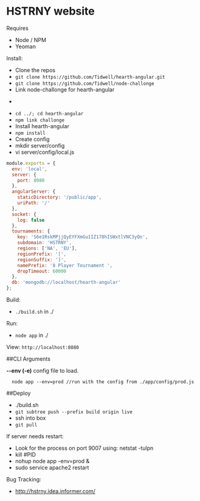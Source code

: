 HSTRNY website
==============

Requires
  * Node / NPM
  * Yeoman

Install:
  * Clone the repos
  * ```git clone https://github.com/Tidwell/hearth-angular.git```
  * ```git clone https://github.com/Tidwell/node-challonge```
  * Link node-challonge for hearth-angular
  * ```cd node-challonge; npm link;
  * ```cd ../; cd hearth-angular```
  * ```npm link challonge```
  * Install hearth-angular
  * ```npm install```
  * Create config
  * mkdir server/config
  * vi server/config/local.js

```javascript
module.exports = {
  env: 'local',
  server: {
    port: 8080
  },
  angularServer: {
    staticDirectory: '/public/app',
    uriPath: '/'
  },
  socket: {
    log: false
  },
  tournaments: {
    key: 'S6e1RskMPjjQyEYFXmGu1IZ178hISWxtlVNC3yQn',
    subdomain: 'HSTRNY',
    regions: ['NA', 'EU'],
    regionPrefix: '[',
    regionSuffix: ']',
    namePrefix: '8 Player Tournament ',
    dropTimeout: 60000
  },
  db: 'mongodb://localhost/hearth-angular'
};
```

Build:
  * ```./build.sh``` in ./

Run:
  * ```node app``` in ./

View:
	```http://localhost:8080```

##CLI Arguments

**--env (-e)**
  config file to load.
  ```
    node app --env=prod //run with the config from ./app/config/prod.js
  ```

##Deploy

  * ./build.sh
  * ```git subtree push --prefix build origin live```
  * ssh into box
  * ```git pull```

If server needs restart:
  * Look for the process on port 9007 using: netstat -tulpn
  * kill #PID
  * nohup node app -env=prod &
  * sudo service apache2 restart

Bug Tracking:
  * http://hstrny.idea.informer.com/